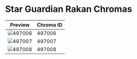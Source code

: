 # Star Guardian Rakan Chromas

| Preview | Chroma ID |
|---------|-----------|
| ![497006](https://raw.communitydragon.org/latest/plugins/rcp-be-lol-game-data/global/default/v1/champion-chroma-images/497/497006.png) | 497006 |
| ![497007](https://raw.communitydragon.org/latest/plugins/rcp-be-lol-game-data/global/default/v1/champion-chroma-images/497/497007.png) | 497007 |
| ![497008](https://raw.communitydragon.org/latest/plugins/rcp-be-lol-game-data/global/default/v1/champion-chroma-images/497/497008.png) | 497008 |